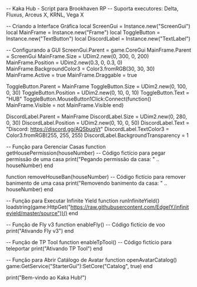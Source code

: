 -- Kaka Hub - Script para Brookhaven RP -- Suporta executores: Delta, Fluxus, Arceus X, KRNL, Vega X

-- Criando a Interface Gráfica local ScreenGui = Instance.new("ScreenGui") local MainFrame = Instance.new("Frame") local ToggleButton = Instance.new("TextButton") local DiscordLabel = Instance.new("TextLabel")

-- Configurando a GUI ScreenGui.Parent = game.CoreGui MainFrame.Parent = ScreenGui MainFrame.Size = UDim2.new(0, 300, 0, 200) MainFrame.Position = UDim2.new(0.3, 0, 0.3, 0) MainFrame.BackgroundColor3 = Color3.fromRGB(30, 30, 30) MainFrame.Active = true MainFrame.Draggable = true

ToggleButton.Parent = MainFrame ToggleButton.Size = UDim2.new(0, 100, 0, 30) ToggleButton.Position = UDim2.new(0, 10, 0, 10) ToggleButton.Text = "HUB" ToggleButton.MouseButton1Click:Connect(function() MainFrame.Visible = not MainFrame.Visible end)

DiscordLabel.Parent = MainFrame DiscordLabel.Size = UDim2.new(0, 280, 0, 30) DiscordLabel.Position = UDim2.new(0, 10, 0, 50) DiscordLabel.Text = "Discord: https://discord.gg/AQSbuqVt" DiscordLabel.TextColor3 = Color3.fromRGB(255, 255, 255) DiscordLabel.BackgroundTransparency = 1

-- Função para Gerenciar Casas function getHousePermission(houseNumber) -- Código fictício para pegar permissão de uma casa print("Pegando permissão da casa: " .. houseNumber) end

function removeHouseBan(houseNumber) -- Código fictício para remover banimento de uma casa print("Removendo banimento da casa: " .. houseNumber) end

-- Função para Executar Infinite Yield function runInfiniteYield() loadstring(game:HttpGet("https://raw.githubusercontent.com/EdgeIY/infiniteyield/master/source"))() end

-- Função de Fly v3 function enableFly() -- Código fictício de voo print("Ativando Fly v3") end

-- Função de TP Tool function enableTpTool() -- Código fictício para teleportar print("Ativando TP Tool") end

-- Função para Abrir Catálogo de Avatar function openAvatarCatalog() game:GetService("StarterGui"):SetCore("Catalog", true) end

print("Bem-vindo ao Kaka Hub!")

